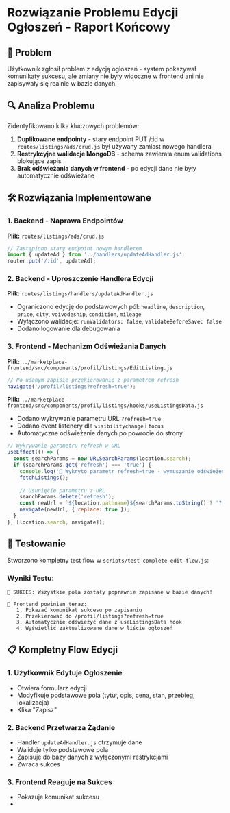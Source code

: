 # Rozwiązanie Problemu Edycji Ogłoszeń - Raport Końcowy

## 🎯 Problem
Użytkownik zgłosił problem z edycją ogłoszeń - system pokazywał komunikaty sukcesu, ale zmiany nie były widoczne w frontend ani nie zapisywały się realnie w bazie danych.

## 🔍 Analiza Problemu
Zidentyfikowano kilka kluczowych problemów:

1. **Duplikowane endpointy** - stary endpoint PUT /:id w `routes/listings/ads/crud.js` był używany zamiast nowego handlera
2. **Restrykcyjne walidacje MongoDB** - schema zawierała enum validations blokujące zapis
3. **Brak odświeżania danych w frontend** - po edycji dane nie były automatycznie odświeżane

## 🛠️ Rozwiązania Implementowane

### 1. Backend - Naprawa Endpointów
**Plik:** `routes/listings/ads/crud.js`
```javascript
// Zastąpiono stary endpoint nowym handlerem
import { updateAd } from '../handlers/updateAdHandler.js';
router.put('/:id', updateAd);
```

### 2. Backend - Uproszczenie Handlera Edycji
**Plik:** `routes/listings/handlers/updateAdHandler.js`
- Ograniczono edycję do podstawowych pól: `headline`, `description`, `price`, `city`, `voivodeship`, `condition`, `mileage`
- Wyłączono walidacje: `runValidators: false`, `validateBeforeSave: false`
- Dodano logowanie dla debugowania

### 3. Frontend - Mechanizm Odświeżania Danych
**Plik:** `../marketplace-frontend/src/components/profil/listings/EditListing.js`
```javascript
// Po udanym zapisie przekierowanie z parametrem refresh
navigate('/profil/listings?refresh=true');
```

**Plik:** `../marketplace-frontend/src/components/profil/listings/hooks/useListingsData.js`
- Dodano wykrywanie parametru URL `?refresh=true`
- Dodano event listenery dla `visibilitychange` i `focus`
- Automatyczne odświeżanie danych po powrocie do strony

```javascript
// Wykrywanie parametru refresh w URL
useEffect(() => {
  const searchParams = new URLSearchParams(location.search);
  if (searchParams.get('refresh') === 'true') {
    console.log('🔄 Wykryto parametr refresh=true - wymuszanie odświeżenia danych');
    fetchListings();
    
    // Usunięcie parametru z URL
    searchParams.delete('refresh');
    const newUrl = `${location.pathname}${searchParams.toString() ? '?' + searchParams.toString() : ''}`;
    navigate(newUrl, { replace: true });
  }
}, [location.search, navigate]);
```

## 🧪 Testowanie
Stworzono kompletny test flow w `scripts/test-complete-edit-flow.js`:

### Wyniki Testu:
```
🎉 SUKCES: Wszystkie pola zostały poprawnie zapisane w bazie danych!

📱 Frontend powinien teraz:
   1. Pokazać komunikat sukcesu po zapisaniu
   2. Przekierować do /profil/listings?refresh=true
   3. Automatycznie odświeżyć dane z useListingsData hook
   4. Wyświetlić zaktualizowane dane w liście ogłoszeń
```

## 📋 Kompletny Flow Edycji

### 1. Użytkownik Edytuje Ogłoszenie
- Otwiera formularz edycji
- Modyfikuje podstawowe pola (tytuł, opis, cena, stan, przebieg, lokalizacja)
- Klika "Zapisz"

### 2. Backend Przetwarza Żądanie
- Handler `updateAdHandler.js` otrzymuje dane
- Waliduje tylko podstawowe pola
- Zapisuje do bazy danych z wyłączonymi restrykcjami
- Zwraca sukces

### 3. Frontend Reaguje na Sukces
- Pokazuje komunikat sukcesu
-
